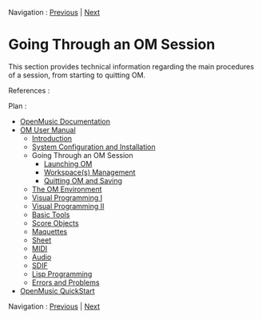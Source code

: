 Navigation : [Previous](InstallationWindows "page
précédente\(Windows\)") | [Next](Launching%20OM "page
suivante\(Launching OM\)")

# Going Through an OM Session

This section provides technical information regarding the main procedures of a
session, from starting to quitting OM.

References :

Plan :

  * [OpenMusic Documentation](OM-Documentation)
  * [OM User Manual](OM-User-Manual)
    * [Introduction](00-Sommaire)
    * [System Configuration and Installation](Installation)
    * Going Through an OM Session
      * [Launching OM](Launching%20OM)
      * [Workspace(s) Management](Workspace\(s\))
      * [Quitting OM and Saving](QuittingSaving)
    * [The OM Environment](Environment)
    * [Visual Programming I](BasicVisualProgramming)
    * [Visual Programming II](AdvancedVisualProgramming)
    * [Basic Tools](BasicObjects)
    * [Score Objects](ScoreObjects)
    * [Maquettes](Maquettes)
    * [Sheet](Sheet)
    * [MIDI](MIDI)
    * [Audio](Audio)
    * [SDIF](SDIF)
    * [Lisp Programming](Lisp)
    * [Errors and Problems](errors)
  * [OpenMusic QuickStart](QuickStart-Chapters)

Navigation : [Previous](InstallationWindows "page
précédente\(Windows\)") | [Next](Launching%20OM "page
suivante\(Launching OM\)")

